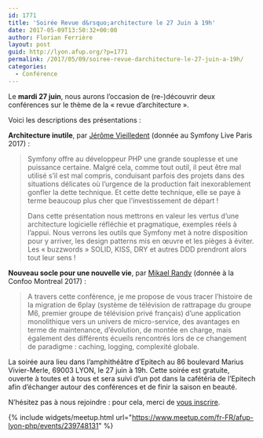 ```yaml
---
id: 1771
title: 'Soirée Revue d&rsquo;architecture le 27 Juin à 19h'
date: 2017-05-09T13:50:32+00:00
author: Florian Ferrière
layout: post
guid: http://lyon.afup.org/?p=1771
permalink: /2017/05/09/soiree-revue-darchitecture-le-27-juin-a-19h/
categories:
  - Conférence
---
```

Le **mardi 27 juin**, nous aurons l&rsquo;occasion de (re-)découvrir deux conférences sur le thème de la &laquo;&nbsp;revue d&rsquo;architecture&nbsp;&raquo;.

Voici les descriptions des présentations :

**Architecture inutile**, par [Jérôme Vieilledent](https://twitter.com/jvieilledent) (donnée au Symfony Live Paris 2017) :

> Symfony offre au développeur PHP une grande souplesse et une puissance certaine. Malgré cela, comme tout outil, il peut être mal utilisé s&rsquo;il est mal compris, conduisant parfois des projets dans des situations délicates où l&rsquo;urgence de la production fait inexorablement gonfler la dette technique. Et cette dette technique, elle se paye à terme beaucoup plus cher que l&rsquo;investissement de départ !
> 
> Dans cette présentation nous mettrons en valeur les vertus d&rsquo;une architecture logicielle réfléchie et pragmatique, exemples réels à l&rsquo;appui. Nous verrons les outils que Symfony met à notre disposition pour y arriver, les design patterns mis en œuvre et les pièges à éviter. Les &laquo;&nbsp;buzzwords&nbsp;&raquo; SOLID, KISS, DRY et autres DDD prendront alors tout leur sens !

**Nouveau socle pour une nouvelle vie**, par [Mikael Randy](https://twitter.com/mikaelrandy) (donnée à la Confoo Montreal 2017) :

> A travers cette conférence, je me propose de vous tracer l’histoire de la migration de 6play (système de télévision de rattrapage du groupe M6, premier groupe de télévision privé français) d’une application monolithique vers un univers de micro-service, des avantages en terme de maintenance, d’évolution, de montée en charge, mais également des différents écueils rencontrés lors de ce changement de paradigme : caching, logging, complexité globale.

La soirée aura lieu dans l&rsquo;amphithéâtre d&rsquo;Epitech au 86 boulevard Marius Vivier-Merle, 69003 LYON, le 27 juin à 19h. Cette soirée est gratuite, ouverte à toutes et à tous et sera suivi d&rsquo;un pot dans la cafétéria de l&rsquo;Epitech afin d&rsquo;échanger autour des conférences et de finir la saison en beauté.

N&rsquo;hésitez pas à nous rejoindre : pour cela, merci de [vous inscrire](https://www.meetup.com/fr-FR/afup-lyon-php/events/239748131/).

{% include widgets/meetup.html url="https://www.meetup.com/fr-FR/afup-lyon-php/events/239748131" %}
